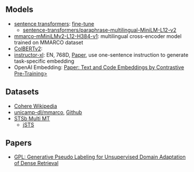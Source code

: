## Models


- [sentence transformers](https://www.sbert.net/docs/pretrained_models.html#model-overview): [fine-tune](https://www.sbert.net/docs/training/overview.html)
  - [sentence-transformers/paraphrase-multilingual-MiniLM-L12-v2](https://huggingface.co/sentence-transformers/paraphrase-multilingual-MiniLM-L12-v2)
- [mmarco-mMiniLMv2-L12-H384-v1](https://huggingface.co/cross-encoder/mmarco-mMiniLMv2-L12-H384-v1): multilingual cross-encoder model trained on MMARCO dataset
- [ColBERTv2](https://github.com/stanford-futuredata/ColBERT): 
- [instructor-xl](https://huggingface.co/hkunlp/instructor-xl): EN, 768D, [Paper](https://arxiv.org/abs/2212.09741), use one-sentence instruction to generate task-specific embedding
- OpenAI Embedding: [Paper: Text and Code Embeddings by Contrastive Pre-Training>](https://arxiv.org/abs/2201.10005)



## Datasets

- [Cohere Wikipedia](https://txt.cohere.com/embedding-archives-wikipedia/)
- [unicamp-dl/mmarco](https://huggingface.co/datasets/unicamp-dl/mmarco/viewer/japanese/train), [Github](https://github.com/unicamp-dl/mMARCO)
- [STSb Multi MT](https://huggingface.co/datasets/stsb_multi_mt)
  - [jSTS](https://github.com/yahoojapan/JGLUE/tree/main/datasets/jsts-v1.1)


## Papers

- [GPL: Generative Pseudo Labeling for Unsupervised Domain Adaptation of Dense Retrieval](https://arxiv.org/abs/2112.07577)
